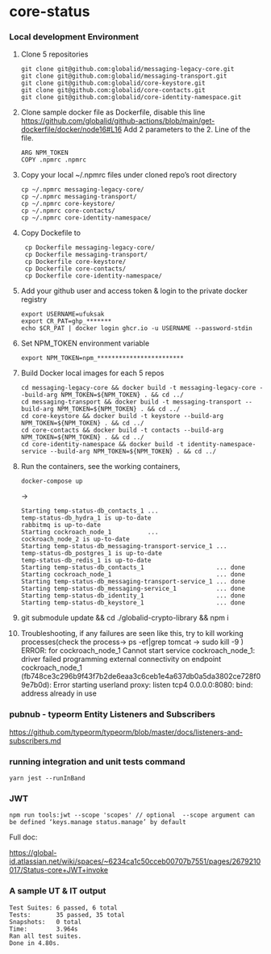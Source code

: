 # core-status

### Local development Environment

1. Clone 5 repositories

   ```
   git clone git@github.com:globalid/messaging-legacy-core.git
   git clone git@github.com:globalid/messaging-transport.git
   git clone git@github.com:globalid/core-keystore.git
   git clone git@github.com:globalid/core-contacts.git
   git clone git@github.com:globalid/core-identity-namespace.git
   ```

1. Clone sample docker file as Dockerfile, disable this line https://github.com/globalid/github-actions/blob/main/get-dockerfile/docker/node16#L16 Add 2 parameters to the 2. Line of the file.

   ```
   ARG NPM_TOKEN
   COPY .npmrc .npmrc
   ```

1. Copy your local ~/.npmrc files under cloned repo’s root directory
   ```
   cp ~/.npmrc messaging-legacy-core/
   cp ~/.npmrc messaging-transport/
   cp ~/.npmrc core-keystore/
   cp ~/.npmrc core-contacts/
   cp ~/.npmrc core-identity-namespace/
   ```
1. Copy Dockefile to

   ```
    cp Dockerfile messaging-legacy-core/
    cp Dockerfile messaging-transport/
    cp Dockerfile core-keystore/
    cp Dockerfile core-contacts/
    cp Dockerfile core-identity-namespace/
   ```

1. Add your github user and access token & login to the private docker registry

   ```
   export USERNAME=ufuksak
   export CR_PAT=ghp_*******
   echo $CR_PAT | docker login ghcr.io -u USERNAME --password-stdin
   ```

1. Set NPM_TOKEN environment variable

   ```
   export NPM_TOKEN=npm_************************
   ```

1. Build Docker local images for each 5 repos

   ```
   cd messaging-legacy-core && docker build -t messaging-legacy-core --build-arg NPM_TOKEN=${NPM_TOKEN} . && cd ../
   cd messaging-transport && docker build -t messaging-transport --build-arg NPM_TOKEN=${NPM_TOKEN} . && cd ../
   cd core-keystore && docker build -t keystore --build-arg NPM_TOKEN=${NPM_TOKEN} . && cd ../
   cd core-contacts && docker build -t contacts --build-arg NPM_TOKEN=${NPM_TOKEN} . && cd ../
   cd core-identity-namespace && docker build -t identity-namespace-service --build-arg NPM_TOKEN=${NPM_TOKEN} . && cd ../
   ```

1. Run the containers, see the working containers,

   ```
   docker-compose up
   ```

   ->

   ```
   Starting temp-status-db_contacts_1 ...
   temp-status-db_hydra_1 is up-to-date
   rabbitmq is up-to-date
   Starting cockroach_node_1          ...
   cockroach_node_2 is up-to-date
   Starting temp-status-db_messaging-transport-service_1 ...
   temp-status-db_postgres_1 is up-to-date
   temp-status-db_redis_1 is up-to-date
   Starting temp-status-db_contacts_1                    ... done
   Starting cockroach_node_1                             ... done
   Starting temp-status-db_messaging-transport-service_1 ... done
   Starting temp-status-db_messaging-service_1           ... done
   Starting temp-status-db_identity_1                    ... done
   Starting temp-status-db_keystore_1                    ... done
   ```

1. git submodule update &&  cd ./globalid-crypto-library && npm i


1. Troubleshooting,
   if any failures are seen like this, try to kill working processes(check the process-> ps -ef|grep tomcat -> sudo kill -9 <PID>)
   ERROR: for cockroach_node_1 Cannot start service cockroach_node_1: driver failed programming external connectivity on endpoint cockroach_node_1 (fb748ce3c296b9f43f7b2de6eaa3c6ceb1e4a637db0a5da3802ce728f09e7b0d): Error starting userland proxy: listen tcp4 0.0.0.0:8080: bind: address already in use

### pubnub - typeorm Entity Listeners and Subscribers

https://github.com/typeorm/typeorm/blob/master/docs/listeners-and-subscribers.md

### running integration and unit tests command

```
yarn jest --runInBand
```

### JWT
```
npm run tools:jwt --scope 'scopes' // optional  --scope argument can be defined ‘keys.manage status.manage’ by default
```

Full doc:

https://global-id.atlassian.net/wiki/spaces/~6234ca1c50cceb00707b7551/pages/2679210017/Status-core+JWT+invoke

### A sample UT & IT output

```
Test Suites: 6 passed, 6 total
Tests:       35 passed, 35 total
Snapshots:   0 total
Time:        3.964s
Ran all test suites.
Done in 4.80s.
```
